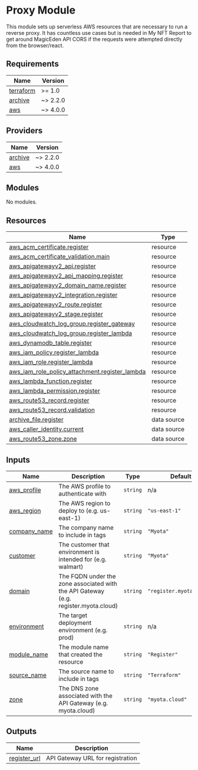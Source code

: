 # Proxy Module

This module sets up serverless AWS resources that are necessary to run a reverse proxy. It has countless use cases but is needed in My NFT Report to get around MagicEden API CORS if the requests were attempted directly from the browser/react.

## Requirements

| Name | Version |
|------|---------|
| <a name="requirement_terraform"></a> [terraform](#requirement\_terraform) | >= 1.0 |
| <a name="requirement_archive"></a> [archive](#requirement\_archive) | ~> 2.2.0 |
| <a name="requirement_aws"></a> [aws](#requirement\_aws) | ~> 4.0.0 |

## Providers

| Name | Version |
|------|---------|
| <a name="provider_archive"></a> [archive](#provider\_archive) | ~> 2.2.0 |
| <a name="provider_aws"></a> [aws](#provider\_aws) | ~> 4.0.0 |

## Modules

No modules.

## Resources

| Name | Type |
|------|------|
| [aws_acm_certificate.register](https://registry.terraform.io/providers/hashicorp/aws/latest/docs/resources/acm_certificate) | resource |
| [aws_acm_certificate_validation.main](https://registry.terraform.io/providers/hashicorp/aws/latest/docs/resources/acm_certificate_validation) | resource |
| [aws_apigatewayv2_api.register](https://registry.terraform.io/providers/hashicorp/aws/latest/docs/resources/apigatewayv2_api) | resource |
| [aws_apigatewayv2_api_mapping.register](https://registry.terraform.io/providers/hashicorp/aws/latest/docs/resources/apigatewayv2_api_mapping) | resource |
| [aws_apigatewayv2_domain_name.register](https://registry.terraform.io/providers/hashicorp/aws/latest/docs/resources/apigatewayv2_domain_name) | resource |
| [aws_apigatewayv2_integration.register](https://registry.terraform.io/providers/hashicorp/aws/latest/docs/resources/apigatewayv2_integration) | resource |
| [aws_apigatewayv2_route.register](https://registry.terraform.io/providers/hashicorp/aws/latest/docs/resources/apigatewayv2_route) | resource |
| [aws_apigatewayv2_stage.register](https://registry.terraform.io/providers/hashicorp/aws/latest/docs/resources/apigatewayv2_stage) | resource |
| [aws_cloudwatch_log_group.register_gateway](https://registry.terraform.io/providers/hashicorp/aws/latest/docs/resources/cloudwatch_log_group) | resource |
| [aws_cloudwatch_log_group.register_lambda](https://registry.terraform.io/providers/hashicorp/aws/latest/docs/resources/cloudwatch_log_group) | resource |
| [aws_dynamodb_table.register](https://registry.terraform.io/providers/hashicorp/aws/latest/docs/resources/dynamodb_table) | resource |
| [aws_iam_policy.register_lambda](https://registry.terraform.io/providers/hashicorp/aws/latest/docs/resources/iam_policy) | resource |
| [aws_iam_role.register_lambda](https://registry.terraform.io/providers/hashicorp/aws/latest/docs/resources/iam_role) | resource |
| [aws_iam_role_policy_attachment.register_lambda](https://registry.terraform.io/providers/hashicorp/aws/latest/docs/resources/iam_role_policy_attachment) | resource |
| [aws_lambda_function.register](https://registry.terraform.io/providers/hashicorp/aws/latest/docs/resources/lambda_function) | resource |
| [aws_lambda_permission.register](https://registry.terraform.io/providers/hashicorp/aws/latest/docs/resources/lambda_permission) | resource |
| [aws_route53_record.register](https://registry.terraform.io/providers/hashicorp/aws/latest/docs/resources/route53_record) | resource |
| [aws_route53_record.validation](https://registry.terraform.io/providers/hashicorp/aws/latest/docs/resources/route53_record) | resource |
| [archive_file.register](https://registry.terraform.io/providers/hashicorp/archive/latest/docs/data-sources/file) | data source |
| [aws_caller_identity.current](https://registry.terraform.io/providers/hashicorp/aws/latest/docs/data-sources/caller_identity) | data source |
| [aws_route53_zone.zone](https://registry.terraform.io/providers/hashicorp/aws/latest/docs/data-sources/route53_zone) | data source |

## Inputs

| Name | Description | Type | Default | Required |
|------|-------------|------|---------|:--------:|
| <a name="input_aws_profile"></a> [aws\_profile](#input\_aws\_profile) | The AWS profile to authenticate with | `string` | n/a | yes |
| <a name="input_aws_region"></a> [aws\_region](#input\_aws\_region) | The AWS region to deploy to (e.g. us-east-1) | `string` | `"us-east-1"` | no |
| <a name="input_company_name"></a> [company\_name](#input\_company\_name) | The company name to include in tags | `string` | `"Myota"` | no |
| <a name="input_customer"></a> [customer](#input\_customer) | The customer that environment is intended for (e.g. walmart) | `string` | `"Myota"` | no |
| <a name="input_domain"></a> [domain](#input\_domain) | The FQDN under the zone associated with the API Gateway (e.g. register.myota.cloud) | `string` | `"register.myota.cloud"` | no |
| <a name="input_environment"></a> [environment](#input\_environment) | The target deployment environment (e.g. prod) | `string` | n/a | yes |
| <a name="input_module_name"></a> [module\_name](#input\_module\_name) | The module name that created the resource | `string` | `"Register"` | no |
| <a name="input_source_name"></a> [source\_name](#input\_source\_name) | The source name to include in tags | `string` | `"Terraform"` | no |
| <a name="input_zone"></a> [zone](#input\_zone) | The DNS zone associated with the API Gateway (e.g. myota.cloud) | `string` | `"myota.cloud"` | no |

## Outputs

| Name | Description |
|------|-------------|
| <a name="output_register_url"></a> [register\_url](#output\_register\_url) | API Gateway URL for registration |